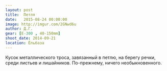 ```yaml
---
layout: post
title:  Петля
date:   2015-08-24 00:00:00
image: http://imgur.com/2GNwd6u
author: Д.Г.
gear: [E-300 , 40-150mm]
shoot_date: 2014-09-21
location: Ёльбаза
---
```


Кусок металлического троса, завязанный в петлю, на берегу речки, среди листьев и лишайников. По-прежнему, ничего необыкновенного.

